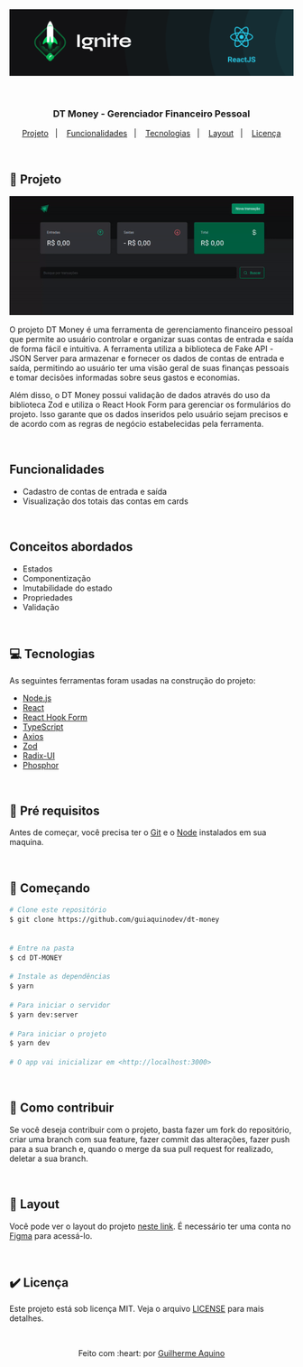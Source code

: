 <div align="center" id="top"> 
  <img src="./.github/ignite.png" alt="Feed" />

&#xa0;

</div>

<h3 align="center">
    DT Money - Gerenciador Financeiro Pessoal
</h3>

<p align="center">
  <a href="#-projeto">Projeto</a>&nbsp;&nbsp;&nbsp;|&nbsp;&nbsp;&nbsp;
  <a href="#-funcionalidades">Funcionalidades</a>&nbsp;&nbsp;&nbsp;|&nbsp;&nbsp;&nbsp;
  <a href="#-tecnologias">Tecnologias</a>&nbsp;&nbsp;&nbsp;|&nbsp;&nbsp;&nbsp;
  <a href="#-layout">Layout</a>&nbsp;&nbsp;&nbsp;|&nbsp;&nbsp;&nbsp;
  <a href="#licença">Licença</a>
</p>


&#xa0;

## :rocket: Projeto

 <p align="center">
 <img src="./.github/dtmoney.gif" alt="Feed"/>
 </p>
 
 O projeto DT Money é uma ferramenta de gerenciamento financeiro pessoal que permite ao usuário controlar e organizar suas contas de entrada e saída de forma fácil e intuitiva. A ferramenta utiliza a biblioteca de Fake API -JSON Server para armazenar e fornecer os dados de contas de entrada e saída, permitindo ao usuário ter uma visão geral de suas finanças pessoais e tomar decisões informadas sobre seus gastos e economias.

Além disso, o DT Money possui validação de dados através do uso da biblioteca Zod e utiliza o React Hook Form para gerenciar os formulários do projeto. Isso garante que os dados inseridos pelo usuário sejam precisos e de acordo com as regras de negócio estabelecidas pela ferramenta. 

&#xa0;

## Funcionalidades
- Cadastro de contas de entrada e saída
- Visualização dos totais das contas em cards

&#xa0;

## Conceitos abordados
- Estados
- Componentização
- Imutabilidade do estado
- Propriedades
- Validação

&#xa0;

## 💻 Tecnologias

As seguintes ferramentas foram usadas na construção do projeto:

- [Node.js](https://nodejs.org/en/)
- [React](https://pt-br.reactjs.org/)
- [React Hook Form](https://react-hook-form.com/)
- [TypeScript](https://www.typescriptlang.org/)
- [Axios](https://axios-http.com/)
- [Zod](https://zod.dev/)
- [Radix-UI](https://www.radix-ui.com/)
- [Phosphor](https://phosphoricons.com/)

&#xa0;

## :memo: Pré requisitos

Antes de começar, você precisa ter o [Git](https://git-scm.com) e o [Node](https://nodejs.org/en/) instalados em sua maquina.

&#xa0;

## :wrench: Começando

```bash
# Clone este repositório
$ git clone https://github.com/guiaquinodev/dt-money


# Entre na pasta
$ cd DT-MONEY

# Instale as dependências
$ yarn

# Para iniciar o servidor 
$ yarn dev:server

# Para iniciar o projeto
$ yarn dev

# O app vai inicializar em <http://localhost:3000>
```

&#xa0;

## :thinking: Como contribuir

Se você deseja contribuir com o projeto, basta fazer um fork do repositório, criar uma branch com sua feature, fazer commit das alterações, fazer push para a sua branch e, quando o merge da sua pull request for realizado, deletar a sua branch.

&#xa0;

## 🔖 Layout

Você pode ver o layout do projeto [neste link](https://www.figma.com/community/file/1138814493269096792). É necessário ter uma conta no [Figma](https://figma.com) para acessá-lo.

&#xa0;

## ✔️ Licença

Este projeto está sob licença MIT. Veja o arquivo [LICENSE](LICENSE.md) para mais detalhes.

&#xa0;

<div align="center">
Feito com :heart: por <a href="https://github.com/guiaquinodev" target="_blank">Guilherme Aquino</a>
</div>
